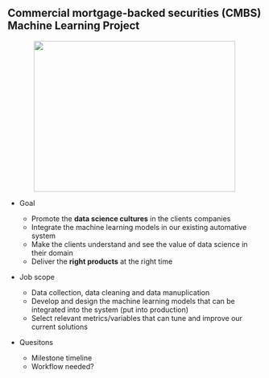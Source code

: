 ## Commercial mortgage-backed securities (CMBS) Machine Learning Project

<p align="center">
<img src="https://www.sjbgrowthcapital.com/wp-content/uploads/2015/05/cmbs-loans-sjb.png" width="400" height="300" />
</p>

- Goal
   - Promote the **data science cultures** in the clients companies 
   - Integrate the machine learning models in our existing automative system 
   - Make the clients understand and see the value of data science in their domain 
   - Deliver the **right products** at the right time 
   
- Job scope
  - Data collection, data cleaning and data manuplication 
  - Develop and design the machine learning models that can be integrated into the system (put into production)
  - Select relevant metrics/variables that can tune and improve our current solutions
 
- Quesitons
  - Milestone timeline 
  - Workflow needed? 
